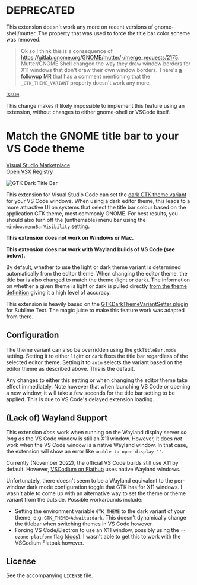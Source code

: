 # DEPRECATED
This extension doesn't work any more on recent versions of gnome-shell/mutter. The property that was used to force the title bar color scheme was removed.

> Ok so I think this is a consequence of https://gitlab.gnome.org/GNOME/mutter/-/merge_requests/2175. Mutter/GNOME Shell changed the way they draw window borders for X11 windows that don't draw their own window borders. There's [a followup MR](https://gitlab.gnome.org/GNOME/mutter/-/merge_requests/2739#note_1610278) that has a comment mentioning that the `_GTK_THEME_VARIANT` property doesn't work any more.

[issue](https://github.com/fkrull/vscode-gtk-dark-titlebar/issues/57)

This change makes it likely impossible to implement this feature using an extension, without changes to either gnome-shell or VSCode itself.

# Match the GNOME title bar to your VS Code theme

[Visual Studio Marketplace](https://marketplace.visualstudio.com/items?itemName=fkrull.gtk-dark-titlebar) <br>
[Open VSX Registry](https://open-vsx.org/extension/fkrull/gtk-dark-titlebar)

![GTK Dark Title Bar](images/screenshot.png)

This extension for Visual Studio Code can set the
[dark GTK theme variant](https://developer.gnome.org/gtk3/3.0/GtkSettings.html#GtkSettings--gtk-application-prefer-dark-theme)
for your VS Code windows. When using a dark editor theme, this leads to a more
attractive UI on systems that select the title bar colour based on the
application GTK theme, most commonly GNOME. For best results, you should also
turn off the (unthemable) menu bar using the `window.menuBarVisibility` setting.

**This extension does not work on Windows or Mac.**

**This extension does not work with Wayland builds of VS Code (see below).**

By default, whether to use the light or dark theme variant is determined
automatically from the editor theme. When changing the editor theme, the title
bar is also changed to match the theme (light or dark). The information on
whether a given theme is light or dark is pulled directly
[from the theme definition](https://code.visualstudio.com/docs/extensionAPI/extension-points#_contributesthemes)
giving it a high level of accuracy.

This extension is heavily based on the
[GTKDarkThemeVariantSetter plugin](https://github.com/p-e-w/GTKDarkThemeVariantSetter)
for Sublime Text. The magic juice to make this feature work was adapted from
there.

## Configuration
The theme variant can also be overridden using the `gtkTitleBar.mode` setting.
Setting it to either `light` or `dark` fixes the title bar regardless of the
selected editor theme. Setting it to `auto` selects the variant based on the
editor theme as described above. This is the default.

Any changes to either this setting or when changing the editor theme take effect
immediately. Note however that when launching VS Code or opening a new window,
it will take a few seconds for the title bar setting to be applied. This is due
to VS Code's delayed extension loading.

## (Lack of) Wayland Support
This extension *does* work when running on the Wayland display server *so long as*
the VS Code window is still an X11 window. However, it does *not* work when the
VS Code window is a native Wayland window. In that case, the extension will show
an error like `unable to open display ''`.

Currently (November 2022), the official VS Code builds still use X11 by default.
However, [VSCodium on Flathub](https://flathub.org/apps/details/com.vscodium.codium)
uses native Wayland windows.

Unfortunately, there doesn't seem to be a Wayland equivalent to the per-window
dark mode configuration toggle that GTK has for X11 windows. I wasn't able to come
up with an alternative way to set the theme or theme variant from the outside. Possible
workarounds include:
* Setting the environment variable `GTK_THEME` to the dark variant of your theme,
  e.g. `GTK_THEME=Adwaita:dark`. This doesn't dynamically change the titlebar when
  switching themes in VS Code however.
* Forcing VS Code/Electron to use an X11 window, possibly using the `--ozone-platform`
  flag ([docs](https://chromium.googlesource.com/chromium/src/+/HEAD/docs/ozone_overview.md#x11)).
  I wasn't able to get this to work with the VSCodium Flatpak however.

## License
See the accompanying `LICENSE` file.
